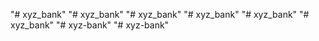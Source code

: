 "# xyz_bank" 
"# xyz_bank" 
"# xyz_bank" 
"# xyz_bank" 
"# xyz_bank" 
"# xyz_bank" 
"# xyz-bank" 
"# xyz-bank" 
